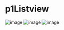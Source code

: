 # p1Listview
![image](https://github.com/user-attachments/assets/cf88f2c2-5506-44ba-9ed4-cc644a371a86)
![image](https://github.com/user-attachments/assets/08c91653-d081-40a0-90e1-41b6e33d283d)
![image](https://github.com/user-attachments/assets/43943efc-d841-452c-9750-d0e044e9495f)


